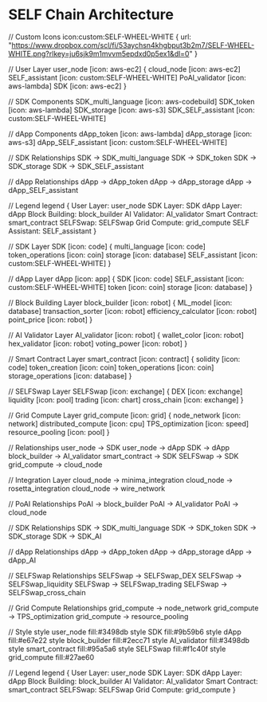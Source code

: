 # SELF Chain Architecture

// Custom Icons
icon:custom:SELF-WHEEL-WHITE {
    url: "https://www.dropbox.com/scl/fi/53aychsn4khgbput3b2m7/SELF-WHEEL-WHITE.png?rlkey=ju6sjk9m1mvvm5epdxd0p5ex1&dl=0"
}

// User Layer
user_node [icon: aws-ec2] {
    cloud_node [icon: aws-ec2]
    SELF_assistant [icon: custom:SELF-WHEEL-WHITE]
    PoAI_validator [icon: aws-lambda]
    SDK [icon: aws-ec2]
}

// SDK Components
SDK_multi_language [icon: aws-codebuild]
SDK_token [icon: aws-lambda]
SDK_storage [icon: aws-s3]
SDK_SELF_assistant [icon: custom:SELF-WHEEL-WHITE]

// dApp Components
dApp_token [icon: aws-lambda]
dApp_storage [icon: aws-s3]
dApp_SELF_assistant [icon: custom:SELF-WHEEL-WHITE]

// SDK Relationships
SDK -> SDK_multi_language
SDK -> SDK_token
SDK -> SDK_storage
SDK -> SDK_SELF_assistant

// dApp Relationships
dApp -> dApp_token
dApp -> dApp_storage
dApp -> dApp_SELF_assistant

// Legend
legend {
    User Layer: user_node
    SDK Layer: SDK
    dApp Layer: dApp
    Block Building: block_builder
    AI Validator: AI_validator
    Smart Contract: smart_contract
    SELFSwap: SELFSwap
    Grid Compute: grid_compute
    SELF Assistant: SELF_assistant
}

// SDK Layer
SDK [icon: code] {
    multi_language [icon: code]
    token_operations [icon: coin]
    storage [icon: database]
    SELF_assistant [icon: custom:SELF-WHEEL-WHITE]
}

// dApp Layer
dApp [icon: app] {
    SDK [icon: code]
    SELF_assistant [icon: custom:SELF-WHEEL-WHITE]
    token [icon: coin]
    storage [icon: database]
}

// Block Building Layer
block_builder [icon: robot] {
    ML_model [icon: database]
    transaction_sorter [icon: robot]
    efficiency_calculator [icon: robot]
    point_price [icon: robot]
}

// AI Validator Layer
AI_validator [icon: robot] {
    wallet_color [icon: robot]
    hex_validator [icon: robot]
    voting_power [icon: robot]
}

// Smart Contract Layer
smart_contract [icon: contract] {
    solidity [icon: code]
    token_creation [icon: coin]
    token_operations [icon: coin]
    storage_operations [icon: database]
}

// SELFSwap Layer
SELFSwap [icon: exchange] {
    DEX [icon: exchange]
    liquidity [icon: pool]
    trading [icon: chart]
    cross_chain [icon: exchange]
}

// Grid Compute Layer
grid_compute [icon: grid] {
    node_network [icon: network]
    distributed_compute [icon: cpu]
    TPS_optimization [icon: speed]
    resource_pooling [icon: pool]
}

// Relationships
user_node -> SDK
user_node -> dApp
SDK -> dApp
block_builder -> AI_validator
smart_contract -> SDK
SELFSwap -> SDK
grid_compute -> cloud_node

// Integration Layer
cloud_node -> minima_integration
cloud_node -> rosetta_integration
cloud_node -> wire_network

// PoAI Relationships
PoAI -> block_builder
PoAI -> AI_validator
PoAI -> cloud_node

// SDK Relationships
SDK -> SDK_multi_language
SDK -> SDK_token
SDK -> SDK_storage
SDK -> SDK_AI

// dApp Relationships
dApp -> dApp_token
dApp -> dApp_storage
dApp -> dApp_AI

// SELFSwap Relationships
SELFSwap -> SELFSwap_DEX
SELFSwap -> SELFSwap_liquidity
SELFSwap -> SELFSwap_trading
SELFSwap -> SELFSwap_cross_chain

// Grid Compute Relationships
grid_compute -> node_network
grid_compute -> TPS_optimization
grid_compute -> resource_pooling

// Style
style user_node fill:#3498db
style SDK fill:#9b59b6
style dApp fill:#e67e22
style block_builder fill:#2ecc71
style AI_validator fill:#3498db
style smart_contract fill:#95a5a6
style SELFSwap fill:#f1c40f
style grid_compute fill:#27ae60

// Legend
legend {
    User Layer: user_node
    SDK Layer: SDK
    dApp Layer: dApp
    Block Building: block_builder
    AI Validator: AI_validator
    Smart Contract: smart_contract
    SELFSwap: SELFSwap
    Grid Compute: grid_compute
}
